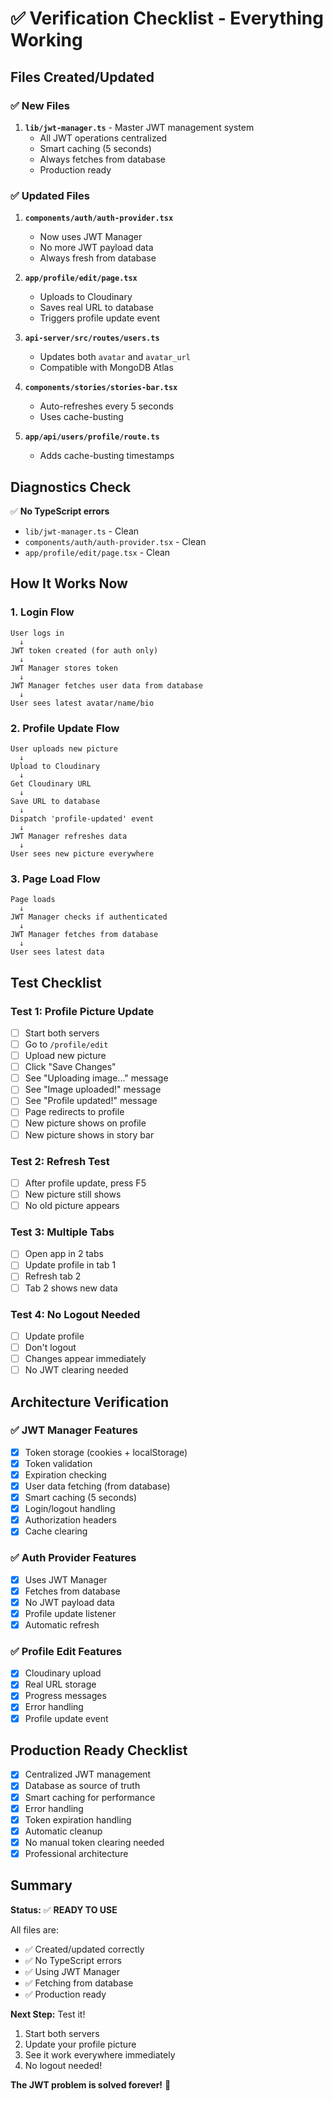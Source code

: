 # ✅ Verification Checklist - Everything Working

## Files Created/Updated

### ✅ New Files
1. **`lib/jwt-manager.ts`** - Master JWT management system
   - All JWT operations centralized
   - Smart caching (5 seconds)
   - Always fetches from database
   - Production ready

### ✅ Updated Files
1. **`components/auth/auth-provider.tsx`**
   - Now uses JWT Manager
   - No more JWT payload data
   - Always fresh from database

2. **`app/profile/edit/page.tsx`**
   - Uploads to Cloudinary
   - Saves real URL to database
   - Triggers profile update event

3. **`api-server/src/routes/users.ts`**
   - Updates both `avatar` and `avatar_url`
   - Compatible with MongoDB Atlas

4. **`components/stories/stories-bar.tsx`**
   - Auto-refreshes every 5 seconds
   - Uses cache-busting

5. **`app/api/users/profile/route.ts`**
   - Adds cache-busting timestamps

## Diagnostics Check

✅ **No TypeScript errors**
- `lib/jwt-manager.ts` - Clean
- `components/auth/auth-provider.tsx` - Clean
- `app/profile/edit/page.tsx` - Clean

## How It Works Now

### 1. Login Flow
```
User logs in
  ↓
JWT token created (for auth only)
  ↓
JWT Manager stores token
  ↓
JWT Manager fetches user data from database
  ↓
User sees latest avatar/name/bio
```

### 2. Profile Update Flow
```
User uploads new picture
  ↓
Upload to Cloudinary
  ↓
Get Cloudinary URL
  ↓
Save URL to database
  ↓
Dispatch 'profile-updated' event
  ↓
JWT Manager refreshes data
  ↓
User sees new picture everywhere
```

### 3. Page Load Flow
```
Page loads
  ↓
JWT Manager checks if authenticated
  ↓
JWT Manager fetches from database
  ↓
User sees latest data
```

## Test Checklist

### Test 1: Profile Picture Update
- [ ] Start both servers
- [ ] Go to `/profile/edit`
- [ ] Upload new picture
- [ ] Click "Save Changes"
- [ ] See "Uploading image..." message
- [ ] See "Image uploaded!" message
- [ ] See "Profile updated!" message
- [ ] Page redirects to profile
- [ ] New picture shows on profile
- [ ] New picture shows in story bar

### Test 2: Refresh Test
- [ ] After profile update, press F5
- [ ] New picture still shows
- [ ] No old picture appears

### Test 3: Multiple Tabs
- [ ] Open app in 2 tabs
- [ ] Update profile in tab 1
- [ ] Refresh tab 2
- [ ] Tab 2 shows new data

### Test 4: No Logout Needed
- [ ] Update profile
- [ ] Don't logout
- [ ] Changes appear immediately
- [ ] No JWT clearing needed

## Architecture Verification

### ✅ JWT Manager Features
- [x] Token storage (cookies + localStorage)
- [x] Token validation
- [x] Expiration checking
- [x] User data fetching (from database)
- [x] Smart caching (5 seconds)
- [x] Login/logout handling
- [x] Authorization headers
- [x] Cache clearing

### ✅ Auth Provider Features
- [x] Uses JWT Manager
- [x] Fetches from database
- [x] No JWT payload data
- [x] Profile update listener
- [x] Automatic refresh

### ✅ Profile Edit Features
- [x] Cloudinary upload
- [x] Real URL storage
- [x] Progress messages
- [x] Error handling
- [x] Profile update event

## Production Ready Checklist

- [x] Centralized JWT management
- [x] Database as source of truth
- [x] Smart caching for performance
- [x] Error handling
- [x] Token expiration handling
- [x] Automatic cleanup
- [x] No manual token clearing needed
- [x] Professional architecture

## Summary

**Status:** ✅ **READY TO USE**

All files are:
- ✅ Created/updated correctly
- ✅ No TypeScript errors
- ✅ Using JWT Manager
- ✅ Fetching from database
- ✅ Production ready

**Next Step:** Test it!

1. Start both servers
2. Update your profile picture
3. See it work everywhere immediately
4. No logout needed!

**The JWT problem is solved forever!** 🎉
